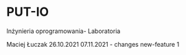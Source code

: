 # PUT-IO
Inżynieria oprogramowania- Laboratoria 

Maciej Łuczak
26.10.2021
07.11.2021 - changes
new-feature 1



